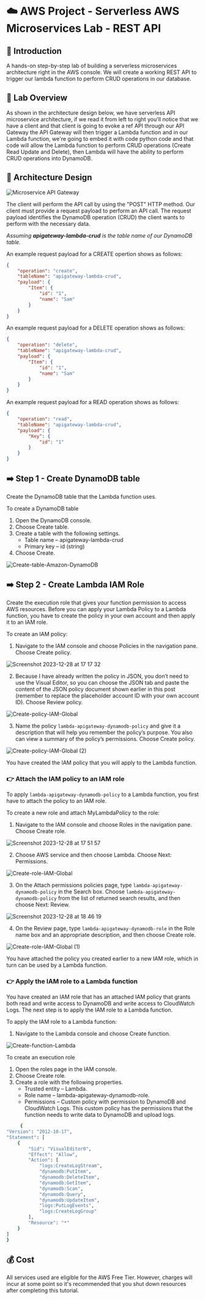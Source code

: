 # ☁️ AWS Project - Serverless AWS Microservices Lab - REST API

## 📄 Introduction

A hands-on step-by-step lab of building a serverless microservices architecture right in the AWS console. We will create a working REST API to trigger our lambda function to perform CRUD operations in our database.

## 📝 Lab Overview

As shown in the architecture design below, we have serverless API microservice architecture, if we read it from left to right you'll notice that we have a client and that client is going to evoke a ref API through our API Gateway the API Gateway will then trigger a Lambda function and in our Lambda function, we're going to embed it with code python code and that code will allow the Lambda function to perform CRUD operations (Create Read Update and Delete), then Lambda will have the ability to perform CRUD operations into DynamoDB.




## 📐 Architecture Design

![Microservice API Gateway](https://github.com/julien-muke/AWS-Serverless-Microservices-API-Architecture/assets/110755734/93cd73bd-e126-44de-9cfa-104bc8539395)




The client will perform the API call by using the "POST" HTTP method. Our client must provide a request payload to perform an API call. The request payload identifies the DynamoDB operation (CRUD) the client wants to perform with the necessary data. 

*Assuming **apigateway-lambda-crud** is the table name of our DynamoDB table.*

An example request payload for a CREATE opertion shows as follows:

```json
{
    "operation": "create",
    "tableName": "apigateway-lambda-crud",
    "payload": {
        "Item": {
            "id": "1",
            "name": "Sam"
        }
    }
}
```

An example request payload for a DELETE operation shows as follows:

```json
{
    "operation": "delete",
    "tableName": "apigateway-lambda-crud",
    "payload": {
        "Item": {
            "id": "1",
            "name": "Sam"
        }
    }
}
```

An example request payload for a READ operation shows as follows:

```json
{
    "operation": "read",
    "tableName": "apigateway-lambda-crud",
    "payload": {
        "Key": {
            "id": "1"
        }
    }
}
```




## ➡️ Step 1 - Create DynamoDB table

Create the DynamoDB table that the Lambda function uses.

To create a DynamoDB table

1. Open the DynamoDB console.
2. Choose Create table.
3. Create a table with the following settings.
     * Table name – apigateway-lambda-crud
     * Primary key – id (string)
4. Choose Create.


![Create-table-Amazon-DynamoDB](https://github.com/julien-muke/AWS-Serverless-Microservices-API-Architecture/assets/110755734/54655498-dce3-48db-b14a-867687d4b815)


## ➡️ Step 2 - Create Lambda IAM Role

Create the execution role that gives your function permission to access AWS resources.
Before you can apply your Lambda Policy to a Lambda function, you have to create the policy in your own account and then apply it to an IAM role.

To create an IAM policy:

1. Navigate to the IAM console and choose Policies in the navigation pane. Choose Create policy.



![Screenshot 2023-12-28 at 17 17 32](https://github.com/julien-muke/AWS-Serverless-Microservices-API-Architecture/assets/110755734/1d415ade-44d1-4efd-a8eb-216d823171e4)



2. Because I have already written the policy in JSON, you don’t need to use the Visual Editor, so you can choose the JSON tab and paste the content of the JSON policy document shown earlier in this post (remember to replace the placeholder account ID with your own account ID). Choose Review policy.



![Create-policy-IAM-Global](https://github.com/julien-muke/AWS-Serverless-Microservices-API-Architecture/assets/110755734/1a7dfdf2-1715-46fe-b326-41b3c14f26c3)




3. Name the policy `lambda-apigateway-dynamodb-policy` and give it a description that will help you remember the policy’s purpose. You also can view a summary of the policy’s permissions. Choose Create policy.



![Create-policy-IAM-Global (2)](https://github.com/julien-muke/AWS-Serverless-Microservices-API-Architecture/assets/110755734/4c249817-c3ae-4c9d-8a1e-5c42baa4598c)


You have created the IAM policy that you will apply to the Lambda function.


### 👉 Attach the IAM policy to an IAM role


To apply `lambda-apigateway-dynamodb-policy` to a Lambda function, you first have to attach the policy to an IAM role.

To create a new role and attach MyLambdaPolicy to the role:

1. Navigate to the IAM console and choose Roles in the navigation pane. Choose Create role.



![Screenshot 2023-12-28 at 17 51 57](https://github.com/julien-muke/AWS-Serverless-Microservices-API-Architecture/assets/110755734/9367ae57-6a38-4efc-b93f-cc1b368ca434)



2. Choose AWS service and then choose Lambda. Choose Next: Permissions.


![Create-role-IAM-Global](https://github.com/julien-muke/AWS-Serverless-Microservices-API-Architecture/assets/110755734/e63d2fc0-0788-4ed7-bab2-a2c764386684)



3. On the Attach permissions policies page, type `lambda-apigateway-dynamodb-policy` in the Search box. Choose `lambda-apigateway-dynamodb-policy` from the list of returned search results, and then choose Next: Review.



![Screenshot 2023-12-28 at 18 46 19](https://github.com/julien-muke/AWS-Serverless-Microservices-API-Architecture/assets/110755734/15f4bbb7-a9b2-4fbb-a004-f9b8c7cd10f7)




4. On the Review page, type `lambda-apigateway-dynamodb-role` in the Role name box and an appropriate description, and then choose Create role.



![Create-role-IAM-Global (1)](https://github.com/julien-muke/AWS-Serverless-Microservices-API-Architecture/assets/110755734/53e22a64-4d5a-4d2d-9f4e-d3a73db5c099)



You have attached the policy you created earlier to a new IAM role, which in turn can be used by a Lambda function.



### 👉 Apply the IAM role to a Lambda function

You have created an IAM role that has an attached IAM policy that grants both read and write access to DynamoDB and write access to CloudWatch Logs. The next step is to apply the IAM role to a Lambda function.

To apply the IAM role to a Lambda function:

1. Navigate to the Lambda console and choose Create function.


![Create-function-Lambda](https://github.com/julien-muke/AWS-Serverless-Microservices-API-Architecture/assets/110755734/1e96bdd3-3f39-4bfc-b4c6-2d95fa0072b3)










To create an execution role

1. Open the roles page in the IAM console.
2. Choose Create role.
3. Create a role with the following properties.
    * Trusted entity – Lambda.
    * Role name – lambda-apigateway-dynamodb-role.
    * Permissions – Custom policy with permission to DynamoDB and CloudWatch Logs. This custom policy has the permissions that the function needs to write data to DynamoDB and upload logs.






```bash
     {
"Version": "2012-10-17",
"Statement": [
    {
        "Sid": "VisualEditor0",
        "Effect": "Allow",
        "Action": [
            "logs:CreateLogStream",
            "dynamodb:PutItem",
            "dynamodb:DeleteItem",
            "dynamodb:GetItem",
            "dynamodb:Scan",
            "dynamodb:Query",
            "dynamodb:UpdateItem",
            "logs:PutLogEvents",
            "logs:CreateLogGroup"
        ],
        "Resource": "*"
    }
]
}

```


## 💰 Cost

All services used are eligible for the AWS Free Tier. However, charges will incur at some point so it's recommended that you shut down resources after completing this tutorial.






























